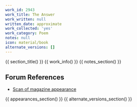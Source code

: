 ```yaml
---
work_id: 2943
work_title: The Answer
work_written: null
written_date: approximate
work_collected: 'yes'
work_category: Poem
notes: null
icon: material/book
alternate_versions: []
---
```


{{ section_title() }}
{{ work_info() }}
{{ notes_section() }}
## Forum References
- [Scan of magazine appearance](https://bukowskiforum.com/threads/bear-no-1-1971-2-poems-the-flu-the-answer-one-uncollected.10771/)

{{ appearances_section() }}
{{ alternate_versions_section() }}